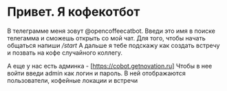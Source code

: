 # Привет. Я кофекотбот

В телеграмме меня зовут @opencoffeecatbot. Введи это имя в поиске телегамма и сможешь открыть со мой чат. 
Для того, чтобы начать общаться напиши _/start_
А дальше я тебе подскажу как создать встречу и позвать на кофе случайного коллегу. 

А еще у нас есть админка - [https://cobot.getnovation.ru]
Чтобы в нее войти введи admin как логин и пароль. 
В ней отображаются пользователи, кофейные локации и встречи

